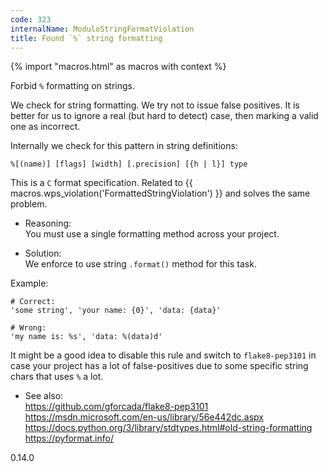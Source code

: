 ```yaml
---
code: 323
internalName: ModuloStringFormatViolation
title: Found `%` string formatting
---
```


{% import "macros.html" as macros with context %}

Forbid `%` formatting on strings.

We check for string formatting. We try not to issue false positives. It
is better for us to ignore a real (but hard to detect) case, then
marking a valid one as incorrect.

Internally we check for this pattern in string definitions:

    %[(name)] [flags] [width] [.precision] [{h | l}] type

This is a `C` format specification. Related to
{{ macros.wps_violation('FormattedStringViolation') }} and solves the same problem.

  - Reasoning:  
    You must use a single formatting method across your project.

  - Solution:  
    We enforce to use string `.format()` method for this task.

Example:

    # Correct:
    'some string', 'your name: {0}', 'data: {data}'
    
    # Wrong:
    'my name is: %s', 'data: %(data)d'

It might be a good idea to disable this rule and switch to
`flake8-pep3101` in case your project has a lot of false-positives due
to some specific string chars that uses `%` a lot.

  - See also:  
    <https://github.com/gforcada/flake8-pep3101>
    <https://msdn.microsoft.com/en-us/library/56e442dc.aspx>
    <https://docs.python.org/3/library/stdtypes.html#old-string-formatting>
    <https://pyformat.info/>

<div class="versionadded">

0.14.0

</div>